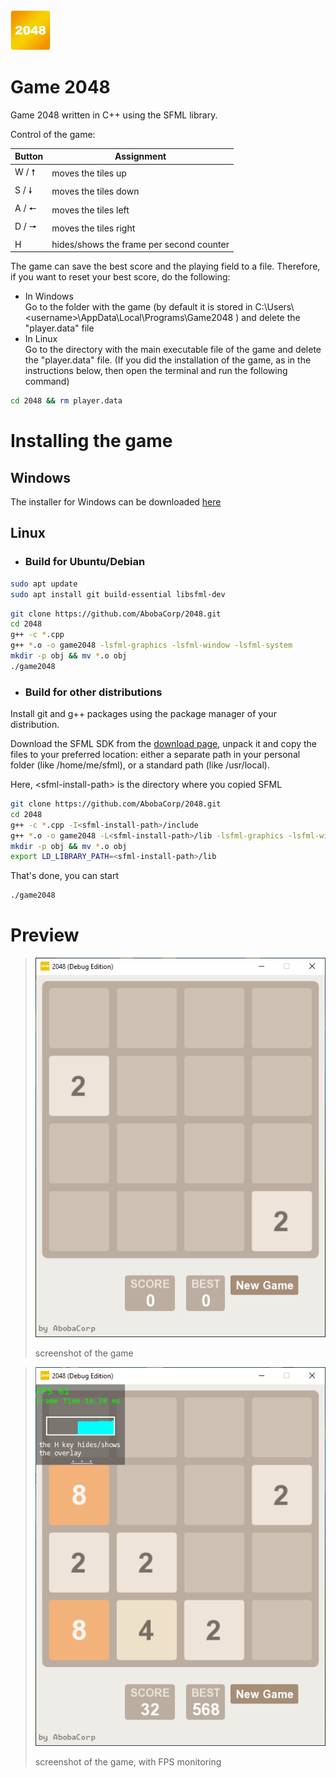 <img src=/img/icon.png width=64>
<h1>Game 2048 </h1>
Game 2048 written in C++ using the SFML library.

Control of the game:

| Button | Assignment |
| ------ | ---------- |
|  W / 🠕 | moves the tiles up |
|  S / 🠗 | moves the tiles down |
|  A / 🠔 | moves the tiles left |
|  D / 🠖 | moves the tiles right |
|    H    | hides/shows the frame per second counter |

The game can save the best score and the playing field to a file. Therefore, if you want to reset your best score, do the following:
* In Windows \
Go to the folder with the game (by default it is stored in C:\Users\\<username\>\AppData\Local\Programs\Game2048 ) and delete the "player.data" file
* In Linux \
Go to the directory with the main executable file of the game and delete the "player.data" file.
(If you did the installation of the game, as in the instructions below, then open the terminal and run the following command)
```sh
cd 2048 && rm player.data
```


# Installing the game
## Windows
The installer for Windows can be downloaded [here](./setup/setup_2048.exe)

## Linux

* ### Build for Ubuntu/Debian
```sh
sudo apt update
sudo apt install git build-essential libsfml-dev
```
```sh
git clone https://github.com/AbobaCorp/2048.git
cd 2048
g++ -c *.cpp
g++ *.o -o game2048 -lsfml-graphics -lsfml-window -lsfml-system
mkdir -p obj && mv *.o obj
./game2048
```

* ### Build for other distributions
Install git and g++ packages using the package manager of your distribution.

Download the SFML SDK from the [download page](https://www.sfml-dev.org/files/SFML-2.6.1-linux-gcc-64-bit.tar.gz), unpack it and copy the files to your preferred location: either a separate path in your personal folder (like /home/me/sfml), or a standard path (like /usr/local).

Here, \<sfml-install-path\> is the directory where you copied SFML
```sh
git clone https://github.com/AbobaCorp/2048.git
cd 2048
g++ -c *.cpp -I<sfml-install-path>/include
g++ *.o -o game2048 -L<sfml-install-path>/lib -lsfml-graphics -lsfml-window -lsfml-system
mkdir -p obj && mv *.o obj
export LD_LIBRARY_PATH=<sfml-install-path>/lib
```
That's done, you can start
```sh
./game2048
```

# Preview
> ![](/img/1.png)
> 
> screenshot of the game

> ![](/img/2.png)
> 
> screenshot of the game, with FPS monitoring

